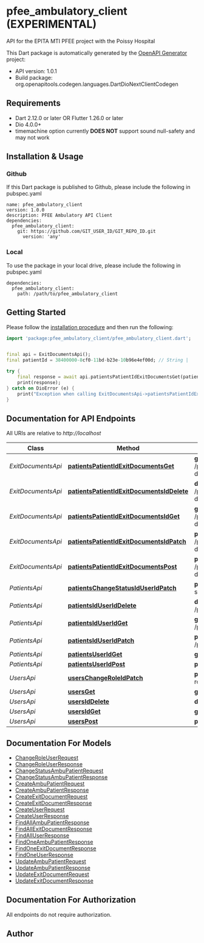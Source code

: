 # pfee_ambulatory_client (EXPERIMENTAL)
API for the EPITA MTI PFEE project with the Poissy Hospital

This Dart package is automatically generated by the [OpenAPI Generator](https://openapi-generator.tech) project:

- API version: 1.0.1
- Build package: org.openapitools.codegen.languages.DartDioNextClientCodegen

## Requirements

* Dart 2.12.0 or later OR Flutter 1.26.0 or later
* Dio 4.0.0+
* timemachine option currently **DOES NOT** support sound null-safety and may not work

## Installation & Usage

### Github
If this Dart package is published to Github, please include the following in pubspec.yaml
```
name: pfee_ambulatory_client
version: 1.0.0
description: PFEE Ambulatory API Client
dependencies:
  pfee_ambulatory_client:
    git: https://github.com/GIT_USER_ID/GIT_REPO_ID.git
      version: 'any'
```

### Local
To use the package in your local drive, please include the following in pubspec.yaml
```
dependencies:
  pfee_ambulatory_client:
    path: /path/to/pfee_ambulatory_client
```

## Getting Started

Please follow the [installation procedure](#installation--usage) and then run the following:

```dart
import 'package:pfee_ambulatory_client/pfee_ambulatory_client.dart';


final api = ExitDocumentsApi();
final patientId = 38400000-8cf0-11bd-b23e-10b96e4ef00d; // String | 

try {
    final response = await api.patientsPatientIdExitDocumentsGet(patientId);
    print(response);
} catch on DioError (e) {
    print("Exception when calling ExitDocumentsApi->patientsPatientIdExitDocumentsGet: $e\n");
}

```

## Documentation for API Endpoints

All URIs are relative to *http://localhost*

Class | Method | HTTP request | Description
------------ | ------------- | ------------- | -------------
*ExitDocumentsApi* | [**patientsPatientIdExitDocumentsGet**](doc/ExitDocumentsApi.md#patientspatientidexitdocumentsget) | **get** /patients/{patientId}/exit-documents | 
*ExitDocumentsApi* | [**patientsPatientIdExitDocumentsIdDelete**](doc/ExitDocumentsApi.md#patientspatientidexitdocumentsiddelete) | **delete** /patients/{patientId}/exit-documents/{id} | 
*ExitDocumentsApi* | [**patientsPatientIdExitDocumentsIdGet**](doc/ExitDocumentsApi.md#patientspatientidexitdocumentsidget) | **get** /patients/{patientId}/exit-documents/{id} | 
*ExitDocumentsApi* | [**patientsPatientIdExitDocumentsIdPatch**](doc/ExitDocumentsApi.md#patientspatientidexitdocumentsidpatch) | **patch** /patients/{patientId}/exit-documents/{id} | 
*ExitDocumentsApi* | [**patientsPatientIdExitDocumentsPost**](doc/ExitDocumentsApi.md#patientspatientidexitdocumentspost) | **post** /patients/{patientId}/exit-documents | 
*PatientsApi* | [**patientsChangeStatusIdUserIdPatch**](doc/PatientsApi.md#patientschangestatusiduseridpatch) | **patch** /patients/change-status/{id}/{userId} | 
*PatientsApi* | [**patientsIdUserIdDelete**](doc/PatientsApi.md#patientsiduseriddelete) | **delete** /patients/{id}/{userId} | 
*PatientsApi* | [**patientsIdUserIdGet**](doc/PatientsApi.md#patientsiduseridget) | **get** /patients/{id}/{userId} | 
*PatientsApi* | [**patientsIdUserIdPatch**](doc/PatientsApi.md#patientsiduseridpatch) | **patch** /patients/{id}/{userId} | 
*PatientsApi* | [**patientsUserIdGet**](doc/PatientsApi.md#patientsuseridget) | **get** /patients/{userId} | 
*PatientsApi* | [**patientsUserIdPost**](doc/PatientsApi.md#patientsuseridpost) | **post** /patients/{userId} | 
*UsersApi* | [**usersChangeRoleIdPatch**](doc/UsersApi.md#userschangeroleidpatch) | **patch** /users/change-role/{id} | 
*UsersApi* | [**usersGet**](doc/UsersApi.md#usersget) | **get** /users | 
*UsersApi* | [**usersIdDelete**](doc/UsersApi.md#usersiddelete) | **delete** /users/{id} | 
*UsersApi* | [**usersIdGet**](doc/UsersApi.md#usersidget) | **get** /users/{id} | 
*UsersApi* | [**usersPost**](doc/UsersApi.md#userspost) | **post** /users | 


## Documentation For Models

 - [ChangeRoleUserRequest](doc/ChangeRoleUserRequest.md)
 - [ChangeRoleUserResponse](doc/ChangeRoleUserResponse.md)
 - [ChangeStatusAmbuPatientRequest](doc/ChangeStatusAmbuPatientRequest.md)
 - [ChangeStatusAmbuPatientResponse](doc/ChangeStatusAmbuPatientResponse.md)
 - [CreateAmbuPatientRequest](doc/CreateAmbuPatientRequest.md)
 - [CreateAmbuPatientResponse](doc/CreateAmbuPatientResponse.md)
 - [CreateExitDocumentRequest](doc/CreateExitDocumentRequest.md)
 - [CreateExitDocumentResponse](doc/CreateExitDocumentResponse.md)
 - [CreateUserRequest](doc/CreateUserRequest.md)
 - [CreateUserResponse](doc/CreateUserResponse.md)
 - [FindAllAmbuPatientResponse](doc/FindAllAmbuPatientResponse.md)
 - [FindAllExitDocumentResponse](doc/FindAllExitDocumentResponse.md)
 - [FindAllUserResponse](doc/FindAllUserResponse.md)
 - [FindOneAmbuPatientResponse](doc/FindOneAmbuPatientResponse.md)
 - [FindOneExitDocumentResponse](doc/FindOneExitDocumentResponse.md)
 - [FindOneUserResponse](doc/FindOneUserResponse.md)
 - [UpdateAmbuPatientRequest](doc/UpdateAmbuPatientRequest.md)
 - [UpdateAmbuPatientResponse](doc/UpdateAmbuPatientResponse.md)
 - [UpdateExitDocumentRequest](doc/UpdateExitDocumentRequest.md)
 - [UpdateExitDocumentResponse](doc/UpdateExitDocumentResponse.md)


## Documentation For Authorization

 All endpoints do not require authorization.


## Author




